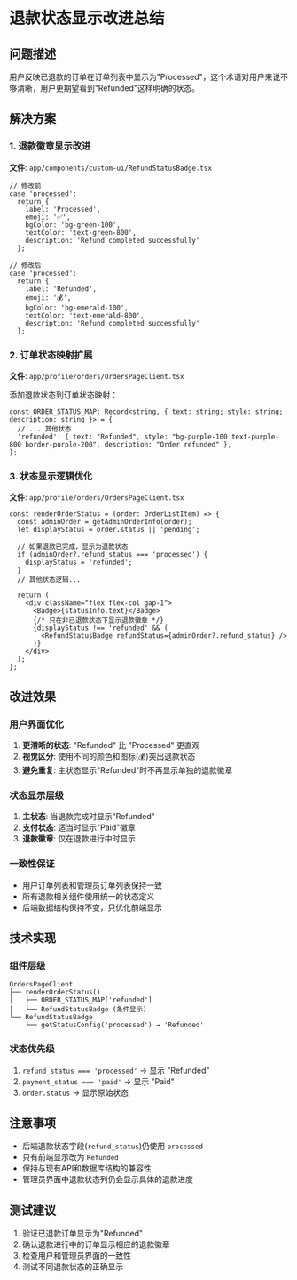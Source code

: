 # 退款状态显示改进总结

## 问题描述
用户反映已退款的订单在订单列表中显示为"Processed"，这个术语对用户来说不够清晰，用户更期望看到"Refunded"这样明确的状态。

## 解决方案

### 1. 退款徽章显示改进
**文件**: `app/components/custom-ui/RefundStatusBadge.tsx`

```tsx
// 修改前
case 'processed':
  return {
    label: 'Processed',
    emoji: '✅',
    bgColor: 'bg-green-100',
    textColor: 'text-green-800',
    description: 'Refund completed successfully'
  };

// 修改后  
case 'processed':
  return {
    label: 'Refunded',
    emoji: '💰',
    bgColor: 'bg-emerald-100',
    textColor: 'text-emerald-800',
    description: 'Refund completed successfully'
  };
```

### 2. 订单状态映射扩展
**文件**: `app/profile/orders/OrdersPageClient.tsx`

添加退款状态到订单状态映射：
```tsx
const ORDER_STATUS_MAP: Record<string, { text: string; style: string; description: string }> = {
  // ... 其他状态
  'refunded': { text: "Refunded", style: "bg-purple-100 text-purple-800 border-purple-200", description: "Order refunded" },
};
```

### 3. 状态显示逻辑优化
**文件**: `app/profile/orders/OrdersPageClient.tsx`

```tsx
const renderOrderStatus = (order: OrderListItem) => {
  const adminOrder = getAdminOrderInfo(order);
  let displayStatus = order.status || 'pending';
  
  // 如果退款已完成，显示为退款状态
  if (adminOrder?.refund_status === 'processed') {
    displayStatus = 'refunded';
  }
  // 其他状态逻辑...
  
  return (
    <div className="flex flex-col gap-1">
      <Badge>{statusInfo.text}</Badge>
      {/* 只在非已退款状态下显示退款徽章 */}
      {displayStatus !== 'refunded' && (
        <RefundStatusBadge refundStatus={adminOrder?.refund_status} />
      )}
    </div>
  );
};
```

## 改进效果

### 用户界面优化
1. **更清晰的状态**: "Refunded" 比 "Processed" 更直观
2. **视觉区分**: 使用不同的颜色和图标(💰)突出退款状态
3. **避免重复**: 主状态显示"Refunded"时不再显示单独的退款徽章

### 状态显示层级
1. **主状态**: 当退款完成时显示"Refunded"
2. **支付状态**: 适当时显示"Paid"徽章
3. **退款徽章**: 仅在退款进行中时显示

### 一致性保证
- 用户订单列表和管理员订单列表保持一致
- 所有退款相关组件使用统一的状态定义
- 后端数据结构保持不变，只优化前端显示

## 技术实现

### 组件层级
```
OrdersPageClient
├── renderOrderStatus()
│   ├── ORDER_STATUS_MAP['refunded']
│   └── RefundStatusBadge (条件显示)
└── RefundStatusBadge
    └── getStatusConfig('processed') → 'Refunded'
```

### 状态优先级
1. `refund_status === 'processed'` → 显示 "Refunded"
2. `payment_status === 'paid'` → 显示 "Paid" 
3. `order.status` → 显示原始状态

## 注意事项
- 后端退款状态字段(`refund_status`)仍使用 `processed`
- 只有前端显示改为 `Refunded`
- 保持与现有API和数据库结构的兼容性
- 管理员界面中退款状态列仍会显示具体的退款进度

## 测试建议
1. 验证已退款订单显示为"Refunded"
2. 确认退款进行中的订单显示相应的退款徽章
3. 检查用户和管理员界面的一致性
4. 测试不同退款状态的正确显示 
